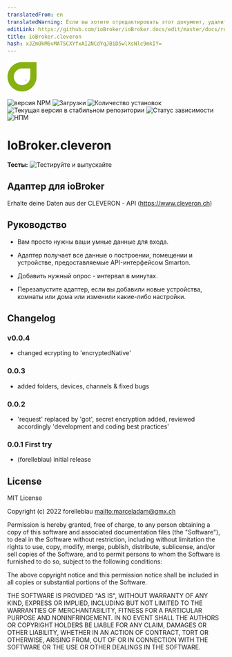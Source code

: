 ```yaml
---
translatedFrom: en
translatedWarning: Если вы хотите отредактировать этот документ, удалите поле «translationFrom», в противном случае этот документ будет снова автоматически переведен
editLink: https://github.com/ioBroker/ioBroker.docs/edit/master/docs/ru/adapterref/iobroker.cleveron/README.md
title: ioBroker.cleveron
hash: xJZmOkM6vMAT5CXYfxAI2NCdYqJBiD5wlXsNlc9mkIY=
---
```

![Логотип](../../../en/adapterref/iobroker.cleveron/admin/cleveron.png)

![версия NPM](https://img.shields.io/npm/v/iobroker.cleveron.svg)
![Загрузки](https://img.shields.io/npm/dm/iobroker.cleveron.svg)
![Количество установок](https://iobroker.live/badges/cleveron-installed.svg)
![Текущая версия в стабильном репозитории](https://iobroker.live/badges/cleveron-stable.svg)
![Статус зависимости](https://img.shields.io/david/iobroker-community-adapters/iobroker.cleveron.svg)
![НПМ](https://nodei.co/npm/iobroker.cleveron.png?downloads=true)

# IoBroker.cleveron
**Тесты:** ![Тестируйте и выпускайте](https://github.com/iobroker-community-adapters/ioBroker.cleveron/workflows/Test%20and%20Release/badge.svg)

## Адаптер для ioBroker
Erhalte deine Daten aus der CLEVERON - API (<https://www.cleveron.ch>)

## Руководство
- Вам просто нужны ваши умные данные для входа.
- Адаптер получает все данные о построении, помещении и устройстве, предоставляемые API-интерфейсом Smarton.

- Добавить нужный опрос - интервал в минутах.

- Перезапустите адаптер, если вы добавили новые устройства, комнаты или дома или изменили какие-либо настройки.

## Changelog

### v0.0.4

-   changed ecrypting to 'encryptedNative'

### 0.0.3

-   added folders, devices, channels & fixed bugs

### 0.0.2

-   'request' replaced by 'got', secret encryption added, reviewed accordingly 'development and coding best practices'

### 0.0.1 First try

-   (forelleblau) initial release

## License

MIT License

Copyright (c) 2022 forelleblau <mailto:marceladam@gmx.ch>

Permission is hereby granted, free of charge, to any person obtaining a copy
of this software and associated documentation files (the "Software"), to deal
in the Software without restriction, including without limitation the rights
to use, copy, modify, merge, publish, distribute, sublicense, and/or sell
copies of the Software, and to permit persons to whom the Software is
furnished to do so, subject to the following conditions:

The above copyright notice and this permission notice shall be included in all
copies or substantial portions of the Software.

THE SOFTWARE IS PROVIDED "AS IS", WITHOUT WARRANTY OF ANY KIND, EXPRESS OR
IMPLIED, INCLUDING BUT NOT LIMITED TO THE WARRANTIES OF MERCHANTABILITY,
FITNESS FOR A PARTICULAR PURPOSE AND NONINFRINGEMENT. IN NO EVENT SHALL THE
AUTHORS OR COPYRIGHT HOLDERS BE LIABLE FOR ANY CLAIM, DAMAGES OR OTHER
LIABILITY, WHETHER IN AN ACTION OF CONTRACT, TORT OR OTHERWISE, ARISING FROM,
OUT OF OR IN CONNECTION WITH THE SOFTWARE OR THE USE OR OTHER DEALINGS IN THE
SOFTWARE.